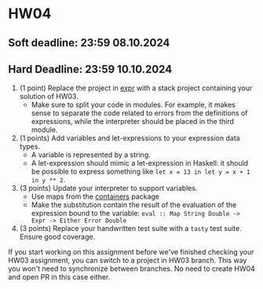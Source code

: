 # HW04
## Soft deadline: 23:59 08.10.2024
## Hard Deadline: 23:59 10.10.2024

1. (1 point) Replace the project in [expr](expr/) with a stack project containing your solution of HW03. 
   * Make sure to split your code in modules. For example, it makes sense to separate the code related to errors from the definitions of expressions, while the interpreter should be placed in the third module. 
2. (1 points) Add variables and let-expressions to your expression data types. 
   * A variable is represented by a string. 
   * A let-expression should mimic a let-expression in Haskell: it should be possible to express something like `let x = 13 in let y = x + 1 in y ** 2`. 
3. (3 points) Update your interpreter to support variables.
   * Use maps from the [containers](https://hackage.haskell.org/package/containers) package
   * Make the substitution contain the result of the evaluation of the expression bound to the variable: `eval :: Map String Double -> Expr -> Either Error Double`
4. (3 points) Replace your handwritten test suite with a `tasty` test suite. Ensure good coverage.

If you start working on this assignment before we've finished checking your HW03 assignment, you can switch to a project in HW03 branch. This way you won't need to synchronize between branches. No need to create HW04 and open PR in this case either. 
